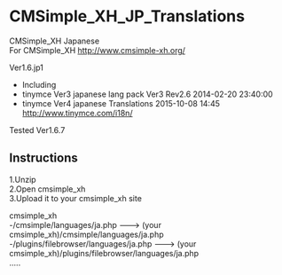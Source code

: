 # CMSimple_XH_JP_Translations
CMSimple_XH Japanese  
   For CMSimple_XH   http://www.cmsimple-xh.org/  

Ver1.6.jp1  

* Including  
 * tinymce Ver3 japanese lang pack Ver3   Rev2.6 	2014-02-20 23:40:00
 * tinymce Ver4 japanese Translations 2015-10-08 14:45  http://www.tinymce.com/i18n/

Tested Ver1.6.7
 

## Instructions
1.Unzip  
2.Open cmsimple_xh  
3.Upload it to your cmsimple_xh site  

   cmsimple_xh  
     -/cmsimple/languages/ja.php  ---> (your cmsimple_xh)/cmsimple/languages/ja.php  
     -/plugins/filebrowser/languages/ja.php  ---> (your cmsimple_xh)/plugins/filebrowser/languages/ja.php  
        .....
